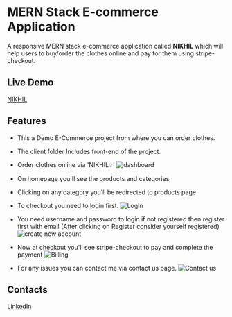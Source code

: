 # MERN Stack E-commerce Application

A responsive MERN stack e-commerce application called <b>NIKHIL</b> which will help users to buy/order the clothes online and pay for them using stripe-checkout.

## Live Demo

<a href='https://project-nikhil.onrender.com/' target="_blank">NIKHIL</a>

## Features
- This a Demo E-Commerce project from where you can order clothes. 
- The client folder Includes front-end of the project.

- Order clothes online via 'NIKHIL💡'
![dashboard](https://user-images.githubusercontent.com/72464209/236005970-017bb612-9348-4f80-a0e8-fd69113e7e5e.jpg)

- On homepage you'll see the products and categories

- Clicking on any category you'll be redirected to products page

- To checkout you need to login first.
![Login](https://user-images.githubusercontent.com/72464209/236005740-5109c618-1422-487f-8c14-c4f23e1f2e2d.jpg)

- You need username and password to login if not registered then register first with email (After clicking on Register consider yourself registered)
![create new account](https://user-images.githubusercontent.com/72464209/236006143-9b2d517b-c535-4869-9518-2005912b6db4.png)

- Now at checkout you'll see stripe-checkout to pay and complete the payment
![Billing](https://user-images.githubusercontent.com/72464209/236006386-c1974b8c-1c22-475f-a105-14fc3ca723b4.png)

- For any issues you can contact me via contact us page.
![Contact us](https://user-images.githubusercontent.com/72464209/236006604-a792ca7b-489f-4e07-9696-7478bc4203d5.png)


## Contacts

<a href="https://www.linkedin.com/in/nikhil-verma-13a2691b8/" target="_blank"></i>LinkedIn</a>
